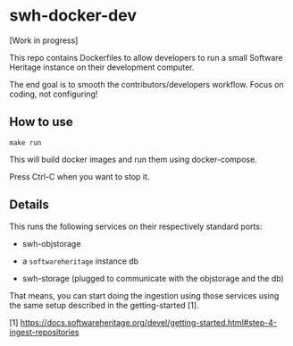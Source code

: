 # swh-docker-dev

[Work in progress]

This repo contains Dockerfiles to allow developers to run a small
Software Heritage instance on their development computer.

The end goal is to smooth the contributors/developers workflow. Focus
on coding, not configuring!

## How to use

```
make run
```

This will build docker images and run them using docker-compose.

Press Ctrl-C when you want to stop it.

## Details

This runs the following services on their respectively standard ports:

- swh-objstorage

- a `softwareheritage` instance db

- swh-storage (plugged to communicate with the objstorage and the db)

That means, you can start doing the ingestion using those services
using the same setup described in the getting-started [1].

[1] https://docs.softwareheritage.org/devel/getting-started.html#step-4-ingest-repositories
